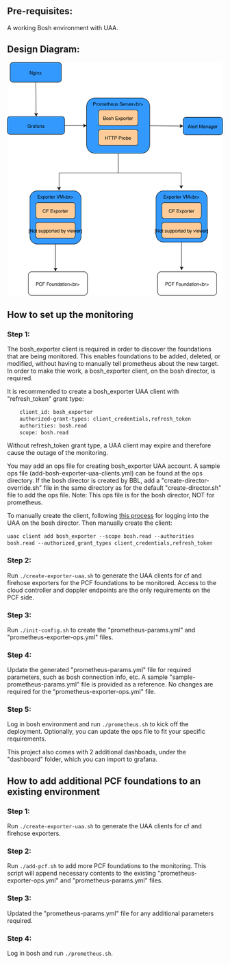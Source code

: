 ## Pre-requisites:
A working Bosh environment with UAA.

## Design Diagram:
![Design](doc/prometheus-mvp.svg)

## How to set up the monitoring
### Step 1:
The bosh_exporter client is required in order to discover the foundations that are being monitored. This enables foundations to be added, deleted, or modified, without having to manually tell prometheus about the new target. In order to make thie work, a bosh_exporter client, on the bosh director, is required.

It is recommended to create a bosh_exporter UAA client with "refresh_token" grant type:
```
    client_id: bosh_exporter
    authorized-grant-types: client_credentials,refresh_token
    authorities: bosh.read
    scope: bosh.read
```
Without refresh_token grant type, a UAA client may expire and therefore cause the outage of the monitoring.

You may add an ops file for creating bosh_exporter UAA account.  A sample ops file (add-bosh-exporter-uaa-clients.yml) can be found at the ops directory.  If the bosh director is created by BBL, add a "create-director-override.sh" file in the same directory as for the default "create-director.sh" file to add the ops file. Note: This ops file is for the bosh director, NOT for prometheus.

To manually create the client, following [this process](https://docs.pivotal.io/pivotalcf/2-3/customizing/opsmanager-create-bosh-client.html) for logging into the UAA on the bosh director. Then manually create the client:

```
uaac client add bosh_exporter --scope bosh.read --authorities bosh.read --authorized_grant_types client_credentials,refresh_token
```

### Step 2:
Run ```./create-exporter-uaa.sh``` to generate the UAA clients for cf and firehose exporters for the PCF foundations to be monitored.  Access to the cloud controller and doppler endpoints are the only requirements on the PCF side.
### Step 3:
Run ```./init-config.sh``` to create the "prometheus-params.yml" and "prometheus-exporter-ops.yml" files.
### Step 4:
Update the generated "prometheus-params.yml" file for required parameters, such as bosh connection info, etc.  A sample "sample-prometheus-params.yml" file is provided as a reference.  No changes are required for the "prometheus-exporter-ops.yml" file.
### Step 5:
Log in bosh environment and run ```./prometheus.sh``` to kick off the deployment.  Optionally, you can update the ops file to fit your specific requirements.

This project also comes with 2 additional dashboads, under the "dashboard" folder, which you can import to grafana.

## How to add additional PCF foundations to an existing environment
### Step 1:
Run ```./create-exporter-uaa.sh``` to generate the UAA clients for cf and firehose exporters.
### Step 2:
Run ```./add-pcf.sh``` to add more PCF foundations to the monitoring. This script will append necessary contents to the existing "prometheus-exporter-ops.yml" and "prometheus-params.yml" files.
### Step 3: 
Updated the "prometheus-params.yml" file for any additional parameters required.
### Step 4:
 Log in bosh and run ```./prometheus.sh```.
